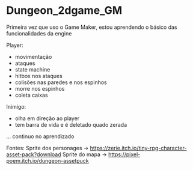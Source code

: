 # Dungeon_2dgame_GM
Primeira vez que uso o Game Maker, estou aprendendo o básico das funcionalidades da engine 

Player:
- movimentação
- ataques
- state machine
- hitbox nos ataques
- colisões nas paredes e nos espinhos
- morre nos espinhos
- coleta caixas

Inimigo:
 - olha em direção ao player
 - tem barra de vida e é deletado quado zerada

...
continuo no aprendizado



Fontes:
Sprite dos personages -> https://zerie.itch.io/tiny-rpg-character-asset-pack?download
Sprite do mapa -> https://pixel-poem.itch.io/dungeon-assetpuck


